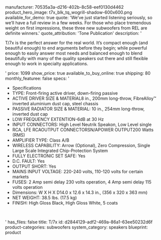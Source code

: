 manufacturer: 70535a3a-d216-402b-8c58-eef0130d4462
product_hero_image: t7x_blk_tq_wogrill-shadow-600x600.png
available_for_demo: true
quote: 'We’ve just started listening seriously, so we’ll have a full review in a few weeks. For those who place tremendous weight on first impressions, these three new subwoofers from REL are definite winners.'
quote_attribution: 'Tone Publication'
description: '<p>T/7x is the perfect answer for the real world. It’s compact enough (and beautiful enough) to end arguments before they begin; while powerful enough to easily answer most needs and balanced enough to blend beautifully with many of the quality speakers out there and still flexible enough to work in specialty applications.&nbsp;&nbsp;</p>'
price: 1099
show_price: true
available_to_buy_online: true
shipping: 80
monthly_featuree: false
specs: '<ul><li>Specifications</li><li>TYPE: Front-firing active driver, down-firing passive</li><li>ACTIVE DRIVER SIZE &amp; MATERIAL8 in., 200mm long-throw, FibreAlloy™ inverted aluminium dust cap, steel chassis</li><li>PASSIVE RADIATOR SIZE &amp; MATERIAL: 10 in., 254mm long-throw, inverted dust cap</li><li>LOW FREQUENCY EXTENTION-6dB at 30 Hz</li><li>INPUT CONNECTORS: High Level Neutrik Speakon, Low Level single&nbsp;</li><li>RCA, LFE RCAOUTPUT CONNECTORSN/APOWER OUTPUT200 Watts (RMS)</li><li>AMPLIFIER TYPE: Class A/B</li><li>WIRELESS CAPABILITY: Arrow (Optional), Zero Compression, Single Large Scale Integrated Chip-Protection System</li><li>FULLY ELECTRONIC SET SAFE: Yes</li><li>D.C. FAULT: Yes</li><li>OUTPUT SHORT: Yes</li><li>MAINS INPUT VOLTAGE: 220-240 volts, 110-120 volts for certain markets</li><li>FUSES: 2 Amp semi delay 230 volts operation, 4 Amp semi delay 115 volts operation</li><li>Dimensions: W X H X D14.0 x 12.6 x 14.3 in., (356 x 320 x 363 mm)</li><li>NET WEIGHT: 38.5 lbs. (17.5 kg)</li><li>FINISH: High Gloss Black, High Gloss White, 5 coats</li></ul><p><br></p>'
has_files: false
title: T/7x
id: d2844129-adf2-469a-86a1-63ee50232d6f
product-categories: subwoofers
system_category: speakers
blueprint: product
